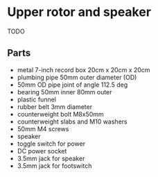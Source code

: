 # Upper rotor and speaker

TODO

## Parts

* metal 7-inch record box 20cm x 20cm x 20cm
* plumbing pipe 50mm outer diameter (OD)
* 50mm OD pipe joint of angle 112.5 deg
* bearing 50mm inner 80mm outer
* plastic funnel
* rubber belt 3mm diameter
* counterweight bolt M8x50mm
* counterweight slabs and M10 washers
* 50mm M4 screws
* speaker
* toggle switch for power
* DC power socket
* 3.5mm jack for speaker
* 3.5mm jack for footswitch
